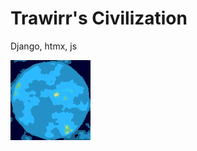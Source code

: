 # Trawirr's Civilization
Django, htmx, js

![map1](https://github.com/Trawirr/TrawirrsCivilization/blob/main/static/images/map_geo.png)